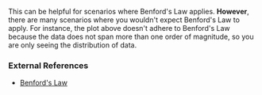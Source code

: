 This can be helpful for scenarios where Benford's Law applies. **However**, there are many scenarios where you wouldn't expect Benford's Law to apply. For instance, the plot above doesn't adhere to Benford's Law because the data does not span more than one order of magnitude, so you are only seeing the distribution of data.

### External References

-   [Benford's Law](https://en.wikipedia.org/wiki/Benford%27s_law)
